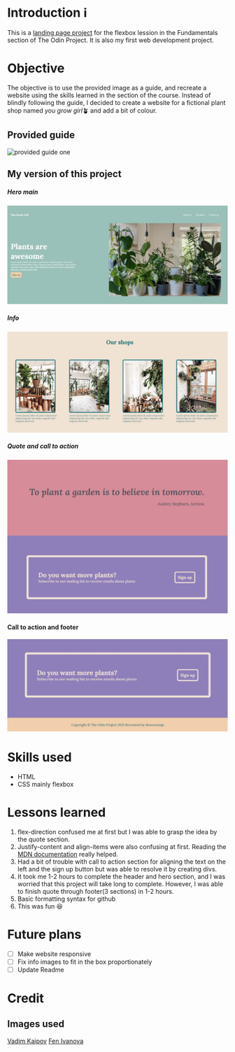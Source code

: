 # Introduction ℹ
This is a [landing page project](https://www.theodinproject.com/paths/foundations/courses/foundations/lessons/landing-page) for the flexbox lession in the Fundamentals section of The Odin Project. It is also my first web development project.
# Objective
The objective is to use the provided image as a guide, and recreate a website using the skills learned in the section of the course. Instead of blindly following the guide, I decided to create a website for a fictional plant shop named *you grow girl*🪴 and add a bit of colour. 
## Provided guide
![provided guide one](https://cdn.statically.io/gh/TheOdinProject/curriculum/main/foundations/html_css/project/odin-project.png)
## My version of this project
##### Hero main
![hero main](screenshots/hero.jpg)
##### Info
![info](screenshots/info.jpg)
##### Quote and call to action
![quoteandcta](https://github.com/bravoosonja/yougrowgirl/blob/21f76c4278a6186cf3f0cb70f9640320667f8c88/screenshots/quote%20and%20cta.jpg)
#### Call to action and footer
![ctaandfooter](https://github.com/bravoosonja/yougrowgirl/blob/56adba590d835d1591bc2ada27eba3200f7e69bf/screenshots/cta%20and%20footer.jpg)
# Skills used
- HTML
- CSS mainly flexbox
# Lessons learned
1. flex-direction confused me at first but I was able to grasp the idea by the quote section. 
2. Justify-content and align-items were also confusing at first. Reading the [MDN documentation](https://developer.mozilla.org/en-US/docs/Web/CSS/CSS_Flexible_Box_Layout/Aligning_Items_in_a_Flex_Container) really helped.  
3. Had a bit of trouble with call to action section for aligning the text on the left and the sign up button but was able to resolve it by creating divs.  
4. It took me 1-2 hours to complete the header and hero section, and I was worried that this project will take long to complete. However, I was able to finish quote through footer(3 sections) in 1-2 hours.
5. Basic formatting syntax for github
6. This was fun 😆
# Future plans
- [ ] Make website responsive
- [ ] Fix info images to fit in the box proportionately 
- [ ] Update Readme
# Credit
## Images used
[Vadim Kaipov](https://unsplash.com/@vadimkaipov)
[Fen Ivanova](https://unsplash.com/@fenivanova)


